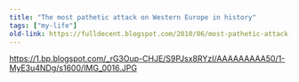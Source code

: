 ```yaml
---
title: "The most pathetic attack on Western Europe in history"
tags: ["my-life"]
old-link: https://fulldecent.blogspot.com/2010/06/most-pathetic-attack-on-western-europe.html
---
```


<https://1.bp.blogspot.com/_rG3Oup-CHJE/S9PJsx8RYzI/AAAAAAAAA50/1-MyE3u4NDg/s1600/IMG_0016.JPG>
